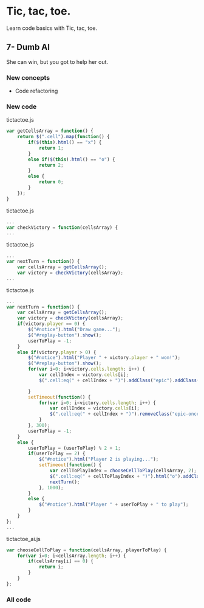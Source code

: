# Tic, tac, toe.

Learn code basics with Tic, tac, toe.

## 7- Dumb AI
She can win, but you got to help her out.

### New concepts
- Code refactoring

### New code
tictactoe.js
```js
var getCellsArray = function() {
	return $(".cell").map(function() {
		if($(this).html() == "x") {
			return 1;
		}
		else if($(this).html() == "o") {
			return 2;
		}
		else {
			return 0;
		}
	});
}
```

tictactoe.js
```js
...
var checkVictory = function(cellsArray) {
...
```

tictactoe.js
```js
...
var nextTurn = function() {
	var cellsArray = getCellsArray();
	var victory = checkVictory(cellsArray);
...
```

tictactoe.js
```js
...
var nextTurn = function() {
	var cellsArray = getCellsArray();
	var victory = checkVictory(cellsArray);
	if(victory.player == 0) {
		$("#notice").html("Draw game...");
        $("#replay-button").show();
        userToPlay = -1;
	}
	else if(victory.player > 0) {
		$("#notice").html("Player " + victory.player + " won!");
        $("#replay-button").show();
        for(var i=0; i<victory.cells.length; i++) {
			var cellIndex = victory.cells[i];
			$(".cell:eq(" + cellIndex + ")").addClass("epic").addClass("epic-once");

		}
		setTimeout(function() {
			for(var i=0; i<victory.cells.length; i++) {
				var cellIndex = victory.cells[i];
				$(".cell:eq(" + cellIndex + ")").removeClass("epic-once");
			}
		}, 300);
		userToPlay = -1;
	}
	else {
		userToPlay = (userToPlay) % 2 + 1;
		if(userToPlay == 2) {
			$("#notice").html("Player 2 is playing...");
			setTimeout(function() {
				var cellToPlayIndex = chooseCellToPlay(cellsArray, 2);
				$(".cell:eq(" + cellToPlayIndex + ")").html("o").addClass("played");
				nextTurn();
			}, 1000);
		}
		else {
			$("#notice").html("Player " + userToPlay + " to play");		
		}
	}
};
...
```

tictactoe_ai.js
```js
var chooseCellToPlay = function(cellsArray, playerToPlay) {
	for(var i=0; i<cellsArray.length; i++) {
		if(cellsArray[i] == 0) {
			return i;
		}
	}
};
```


### All code

